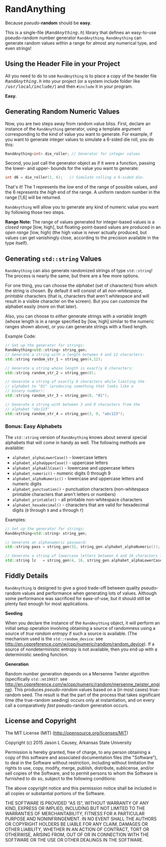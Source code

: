 RandAnything
============
Because _pseudo_-**random** should be **easy**.

This is a single-file (_<tt>RandAnything.h</tt>_) library that defines an easy-to-use pseudo-random number generator `RandAnything`.  `RandAnything` can generate random values within a range for almost any numerical type, and even strings!


## Using the Header File in your Project
All you need to do to use `RandAnything` is to place a copy of the header file _<tt>RandAnything.h</tt>_ into your project (or a system include folder like <tt>/usr/local/include/</tt>) and then `#include` it in your program.  

**Easy.**

## Generating Random Numeric Values
Now, you are two steps away from random value bliss. First, declare an instance of the `RandAnything` generator, using a template argument corresponding to the kind of value you want to generate.  For example, if you want to generate integer values to simulate a 6-sided die roll, you do this:
```cpp
RandAnything<int> die_roller; // Generator for integer values
```
Second, you just call the generator object as if it were a function, passing the lower- and upper- bounds for the value you want to generate:
```cpp
int d6 = die_roller(1, 6);   // Simulate rolling a 6-sided die.
```
That's it!  The 1 represents the _low_ end of the range of possible values, and the 6 represents the _high_ end of the range.  A uniform random number in the range [1,6] will be returned.

`RandAnything` will allow you to generate any kind of numeric value you want by following those two steps.

**Range Note:** The range of values generated for integer-based values is a _closed range_ [low, high], but floating-point-based values are produced in an _open range_ [low, high) (the high value is never actually produced, but values can get vanishingly close, according to the precision available in the type itself).

## Generating `std::string` Values
`RandAnything` can also generate randomized strings of type `std::string`!  The process is nearly the same, but there are a few more options.

For one thing, you can choose the _alphabet_ (set of characters) from which the string is chosen.  By default it will consist of all _non-whitespace, printable_ characters (that is, characters that aren't whitespace and will result in a visible character on the screen).  But you can customize the alphabet easily (more on that later).

Also, you can choose to _either_ generate strings with a _variable length_ (whose length is in a range specified by [low, high] similar to the numeric ranges shown above), or you can generate strings with a fixed length.

Example Code:
```cpp
// Set up the generator for strings:
RandAnything<std::string> string_gen;
// Generate a string with a length between 4 and 12 characters:
std::string random_str_1 = string_gen(4,12);

// Generate a string whose length is exactly 8 characters:
std::string random_str_2 = string_gen(8);

// Generate a string of exactly 8 characters while limiting the
// alphabet to "01" (producing something that looks like a 
// binary number):
std::string random_str_3 = string_gen(8, "01");

// Generate a string with between 3 and 9 characters from the 
// alphabet "abc123"
std::string random_str_4 = string_gen(3, 9, "abc123");
```

### Bonus: Easy Alphabets
The `std::string` version of `RandAnything` knows about several special alphabets that will come in handy as well.  The following methods are available:
* `alphabet_alphaLowerCase()` - lowercase letters
* `alphabet_alphaUpperCase()` - uppercase letters
* `alphabet_alphaAllCase()` - lowercase and uppercase letters
* `alphabet_numeric()` - numeric digits 0 through 9
* `alphabet_alphaNumeric()` - lowercase and uppercase letters and numeric digits
* `alphabet_punctuation()` - punctuation characters (non-whitespace printable characters that aren't letters or numbers)
* `alphabet_printable()` - all printable non-whitespace characters
* `alphabet_hexadecimal()` - characters that are valid for hexadecimal digits (`0` through `9` and `a` through `f`)

Examples:
```cpp
// Set up the generator for strings:
RandAnything<std::string> string_gen;

// Generate an alphanumeric password:
std::string pass = string_gen(32, string_gen.alphabet_alphaNumeric());

// Generate a string of lowercase letters between 4 and 16 characters long:
std::string lc   = string_gen(4, 16, string_gen.alphabet_alphaLowerCase());
```

## Fiddly Details
`RandAnything` is designed to give a good trade-off between quality pseudo-random values and performance when generating lots of values. Although some performance was sacrificed for ease-of-use, but it should still be plenty fast enough for most applications.

**Seeding**

When you declare the instance of the `RandAnything` object, it will perform an initial setup operation involving obtaining a source of randomness using a source of _true random entropy_ if such a source is available.  (The mechanism used is the `std::random_device`: see http://en.cppreference.com/w/cpp/numeric/random/random_device).  If a source of nondeterministic entropy is not available, then you end up with a deterministic seeding function.

**Generation**

Random number generation depends on a Mersenne Twister algorithm (specifically `std::mt19937`: see http://en.cppreference.com/w/cpp/numeric/random/mersenne_twister_engine).  This produces _pseudo-random_ values based on a (in most cases) true-random seed.  The result is that the part of the process that takes significant time (the true-random seeding) occurs only at instantiation, and on every call a comparatively _fast_ pseudo-random generation occurs.

## License and Copyright

The MIT License (MIT)  (http://opensource.org/licenses/MIT)

Copyright (c) 2015 Jason L Causey, Arkansas State University

Permission is hereby granted, free of charge, to any person obtaining a copy
of this software and associated documentation files (the "Software"), to deal
in the Software without restriction, including without limitation the rights
to use, copy, modify, merge, publish, distribute, sublicense, and/or sell
copies of the Software, and to permit persons to whom the Software is
furnished to do so, subject to the following conditions:

The above copyright notice and this permission notice shall be included in
all copies or substantial portions of the Software.

THE SOFTWARE IS PROVIDED "AS IS", WITHOUT WARRANTY OF ANY KIND, EXPRESS OR
IMPLIED, INCLUDING BUT NOT LIMITED TO THE WARRANTIES OF MERCHANTABILITY,
FITNESS FOR A PARTICULAR PURPOSE AND NONINFRINGEMENT. IN NO EVENT SHALL THE
AUTHORS OR COPYRIGHT HOLDERS BE LIABLE FOR ANY CLAIM, DAMAGES OR OTHER
LIABILITY, WHETHER IN AN ACTION OF CONTRACT, TORT OR OTHERWISE, ARISING FROM,
OUT OF OR IN CONNECTION WITH THE SOFTWARE OR THE USE OR OTHER DEALINGS IN
THE SOFTWARE. 

